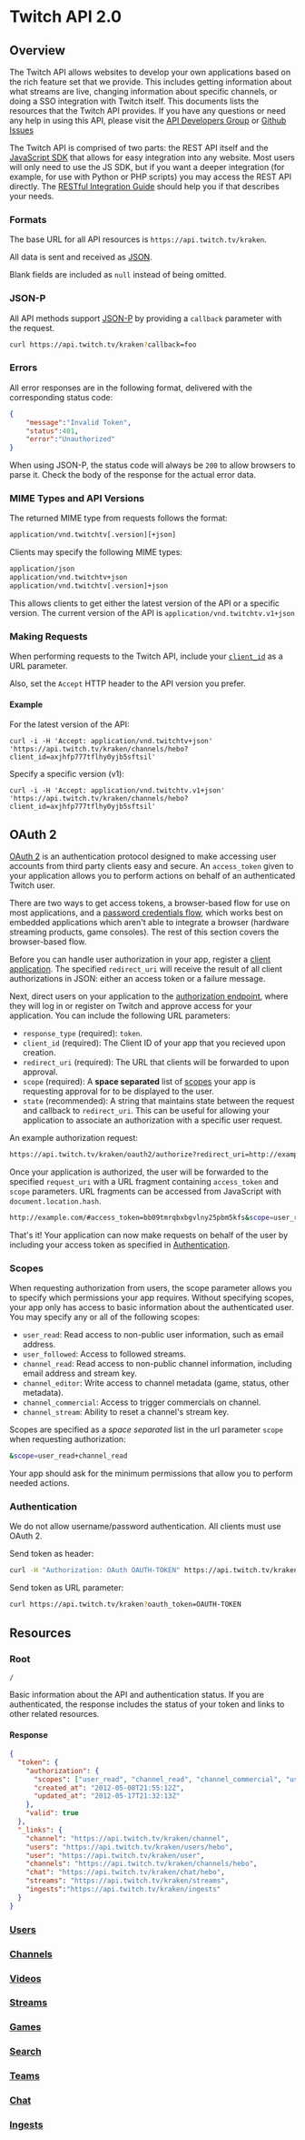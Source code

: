 # Twitch API 2.0

## Overview

The Twitch API allows websites to develop your own applications based on the rich feature set that we provide. This includes getting information about what streams are live, changing information about specific channels, or doing a SSO integration with Twitch itself. This documents lists the resources that the Twitch API provides. If you have any questions or need any help in using this API, please visit the [API Developers Group][] or [Github Issues][]

The Twitch API is comprised of two parts: the REST API itself and the [JavaScript SDK][] that allows for easy integration into any website. Most users will only need to use the JS SDK, but if you want a deeper integration (for example, for use with Python or PHP scripts) you may access the REST API directly. The [RESTful Integration Guide](Restful-Integration-Guide) should help you if that describes your needs.


[API Developers Group]: https://groups.google.com/forum/?fromgroups#!forum/justintv-api-developers
[JavaScript SDK]: /justintv/twitch-js-sdk
[Github Issues]: /justintv/Twitch-API/issues

### Formats

The base URL for all API resources is `https://api.twitch.tv/kraken`.

All data is sent and received as [JSON][].

Blank fields are included as `null` instead of being omitted.

[JSON]: http://www.json.org/

### JSON-P

All API methods support [JSON-P][] by providing a `callback` parameter with the request.

```bash
curl https://api.twitch.tv/kraken?callback=foo
```

[JSON-P]: http://json-p.org/
### Errors

All error responses are in the following format, delivered with the corresponding status code:

```json
{
    "message":"Invalid Token",
    "status":401,
    "error":"Unauthorized"
}
```

When using JSON-P, the status code will always be `200` to allow browsers to parse it. Check the body of the response for the actual error data.

### MIME Types and API Versions

The returned MIME type from requests follows the format:

```bash
application/vnd.twitchtv[.version][+json]
```

Clients may specify the following MIME types:

```bash
application/json
application/vnd.twitchtv+json
application/vnd.twitchtv[.version]+json
```

This allows clients to get either the latest version of the API or a specific version. The current version of the API is `application/vnd.twitchtv.v1+json`

### Making Requests <a id="request-requirements"/>

When performing requests to the Twitch API, include your [`client_id`](#oauth) as a URL parameter.

Also, set the `Accept` HTTP header to the API version you prefer.

#### Example

For the latest version of the API:

    curl -i -H 'Accept: application/vnd.twitchtv+json' 'https://api.twitch.tv/kraken/channels/hebo?client_id=axjhfp777tflhy0yjb5sftsil' 

Specify a specific version (v1):

    curl -i -H 'Accept: application/vnd.twitchtv.v1+json' 'https://api.twitch.tv/kraken/channels/hebo?client_id=axjhfp777tflhy0yjb5sftsil' 

## OAuth 2 <a id="oauth"/>

[OAuth 2][] is an authentication protocol designed to make accessing user accounts from third party clients easy and secure. An `access_token` given to your application allows you to perform actions on behalf of an authenticated Twitch user.

There are two ways to get access tokens, a browser-based flow for use on most applications, and a [password credentials flow](Password-Credentials-Grant), which works best on embedded applications which aren't able to integrate a browser (hardware streaming products, game consoles). The rest of this section covers the browser-based flow.

Before you can handle user authorization in your app, register a [client application][]. The specified `redirect_uri` will receive the result of all client authorizations in JSON: either an access token or a failure message. 

Next, direct users on your application to the [authorization endpoint][], where they will log in or register on Twitch and approve access for your application. You can include the following URL parameters:

- `response_type` (required): `token`.
- `client_id` (required): The Client ID of your app that you recieved upon creation.
- `redirect_uri` (required): The URL that clients will be forwarded to upon approval.
- `scope` (required): A **space separated** list of [scopes](#wiki-scope) your app is requesting approval for to be displayed to the user.
- `state` (recommended): A string that maintains state between the request and callback to `redirect_uri`. This can be useful for allowing your application to associate an authorization with a specific user request. 

An example authorization request:

```bash
https://api.twitch.tv/kraken/oauth2/authorize?redirect_uri=http://example.com&client_id=i29g16w8403x4s196d47tavi&response_type=token&scope=user_read+channel_read&state=user_dayjay
```

Once your application is authorized, the user will be forwarded to the specified `request_uri` with a URL fragment containing `access_token` and `scope` parameters. URL fragments can be accessed from JavaScript with `document.location.hash`.

```bash
http://example.com/#access_token=bb09tmrqbxbgvlny25pbm5kfs&scope=user_read+channel_read
```

That's it! Your application can now make requests on behalf of the user by including your access token as specified in [Authentication](#auth).

[OAuth 2]: http://hueniverse.com/2010/05/introducing-oauth-2-0
[client application]: http://www.twitch.tv/settings?section=applications
[authorization endpoint]: https://api.twitch.tv/kraken/oauth2/authorize

### Scopes <a name="scope"></a>

When requesting authorization from users, the scope parameter allows you to specify which permissions your app requires. Without specifying scopes, your app only has access to basic information about the authenticated user. You may specify any or all of the following scopes:

- `user_read`: Read access to non-public user information, such as email address.
- `user_followed`: Access to followed streams.
- `channel_read`: Read access to non-public channel information, including email address and stream key.
- `channel_editor`: Write access to channel metadata (game, status, other metadata).
- `channel_commercial`: Access to trigger commercials on channel.
- `channel_stream`: Ability to reset a channel's stream key.


Scopes are specified as a *space separated* list in the url parameter `scope` when requesting authorization:

```bash
&scope=user_read+channel_read
```

Your app should ask for the minimum permissions that allow you to perform needed actions. 

### Authentication <a name="wiki-auth"></a>

We do not allow username/password authentication. All clients must use OAuth 2.

Send token as header:

```bash
curl -H "Authorization: OAuth OAUTH-TOKEN" https://api.twitch.tv/kraken
```

Send token as URL parameter:

```bash
curl https://api.twitch.tv/kraken?oauth_token=OAUTH-TOKEN
```

## Resources

### Root

`/`

Basic information about the API and authentication status. If you are authenticated, the response includes the status of your token and links to other related resources.

#### Response

```json
{
  "token": {
    "authorization": {
      "scopes": ["user_read", "channel_read", "channel_commercial", "user_read"],
      "created_at": "2012-05-08T21:55:12Z",
      "updated_at": "2012-05-17T21:32:13Z"
    },
    "valid": true
  },
  "_links": {
    "channel": "https://api.twitch.tv/kraken/channel",
    "users": "https://api.twitch.tv/kraken/users/hebo",
    "user": "https://api.twitch.tv/kraken/user",
    "channels": "https://api.twitch.tv/kraken/channels/hebo",
    "chat": "https://api.twitch.tv/kraken/chat/hebo",
    "streams": "https://api.twitch.tv/kraken/streams",
    "ingests":"https://api.twitch.tv/kraken/ingests"
  }
}
```

### [Users](Users-Resource)
### [Channels](Channels-Resource)
### [Videos](Videos-Resource)
### [Streams](Streams-Resource)
### [Games](Games-Resource)
### [Search](Search-Resource)
### [Teams](Teams-Resource)
### [Chat](Chat-Resource)
### [Ingests](Ingests-Resource)